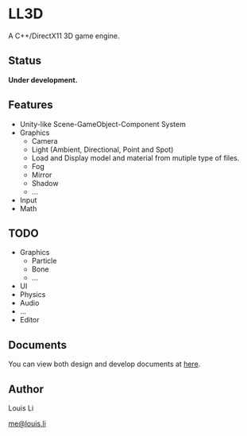 # LL3D

A C++/DirectX11 3D game engine.

## Status

**Under development.**

## Features

- Unity-like Scene-GameObject-Component System
- Graphics
  - Camera
  - Light (Ambient, Directional, Point and Spot)
  - Load and Display model and material from mutiple type of files.
  - Fog
  - Mirror
  - Shadow
  - ...
- Input
- Math

## TODO

- Graphics
  - Particle
  - Bone
  - ...
- UI
- Physics
- Audio
- ...
- Editor

## Documents

You can view both design and develop documents at [here](https://onedrive.live.com/redir?page=view&resid=CD6518D498235073!2141&authkey=!AMsU_BK42yKOQEU).

## Author

Louis Li

me@louis.li


